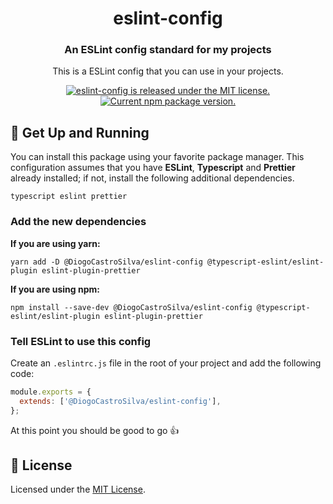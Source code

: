 <h1 align="center">
  eslint-config
</h1>

<h3 align="center">
  An ESLint config standard for my projects
</h3>

<p align="center">
This is a ESLint config that you can use in your projects.
</p>

<p align="center">
  <a href="https://github.com/DiogoCastroSilva/eslint-config/blob/main/LICENSE">
    <img src="https://img.shields.io/badge/license-MIT-blue.svg" alt="eslint-config is released under the MIT license." />
  </a>
  <a href="https://www.npmjs.com/package/@DiogoCastroSilva/eslint-config">
    <img src="https://img.shields.io/npm/v/@DiogoCastroSilva/eslint-config.svg" alt="Current npm package version." />
  </a>
</p>

## 🚀 Get Up and Running

You can install this package using your favorite package manager. This configuration assumes that you have **ESLint**, **Typescript** and **Prettier** already installed; if not, install the following additional dependencies.

```text
typescript eslint prettier
```

### Add the new dependencies

**If you are using yarn:**

```shell
yarn add -D @DiogoCastroSilva/eslint-config @typescript-eslint/eslint-plugin eslint-plugin-prettier
```

**If you are using npm:**

```shell
npm install --save-dev @DiogoCastroSilva/eslint-config @typescript-eslint/eslint-plugin eslint-plugin-prettier
```

### Tell ESLint to use this config

Create an `.eslintrc.js`  file in the root of your project and add the following code:

``` js
module.exports = {
  extends: ['@DiogoCastroSilva/eslint-config'],
};
```

At this point you should be good to go 👍

## :memo: License

Licensed under the [MIT License](./LICENSE).
